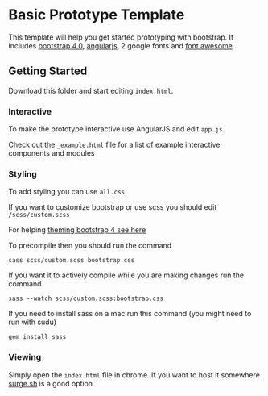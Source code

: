 # Basic Prototype Template
This template will help you get started prototyping with bootstrap. It includes [bootstrap 4.0](https://getbootstrap.com/), [angularjs](https://angularjs.org/), 2 google fonts and [font awesome](https://fontawesome.com/icons).

## Getting Started
Download this folder and start editing `index.html`.

### Interactive
To make the prototype interactive use AngularJS and edit `app.js`.

Check out the `_example.html` file for a list of example interactive components and modules

### Styling
To add styling you can use `all.css`.

If you want to customize bootstrap or use scss you should edit `/scss/custom.scss`

For helping [theming bootstrap 4 see here](https://getbootstrap.com/docs/4.0/getting-started/theming/)

To precompile then you should run the command
```
sass scss/custom.scss bootstrap.css
```

If you want it to actively compile while you are making changes run the command
```
sass --watch scss/custom.scss:bootstrap.css
```

If you need to install sass on a mac run this command (you might need to run with sudu)
```
gem install sass
```

### Viewing
Simply open the `index.html` file in chrome. If you want to host it somewhere [surge.sh](http://surge.sh/) is a good option
